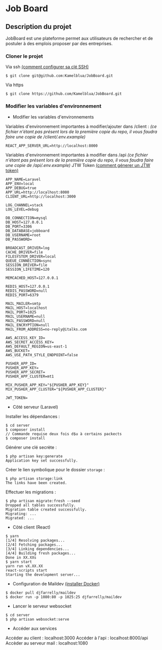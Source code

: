 # Job Board

## Description du projet

JobBoard est une plateforme permet aux utilisateurs de rechercher et de postuler à des emplois proposer par des entreprises.

### Cloner le projet

Via ssh [(comment configurer sa clé SSH)](https://docs.github.com/en/github/authenticating-to-github/connecting-to-github-with-ssh/generating-a-new-ssh-key-and-adding-it-to-the-ssh-agent)

```
$ git clone git@github.com:Kamelblua/JobBoard.git
```

Via https
```
$ git clone https://github.com/Kamelblua/JobBoard.git
```

### Modifier les variables d'environnement

- Modifier les variables d'environnements

Variables d'environnement importantes à modifier/ajouter dans /client :
_(ce fichier n'étant pas présent lors de la première copie du repo, il vous faudra faire une copie de /client/.env.example)_

```
REACT_APP_SERVER_URL=http://localhost:8000
```
Variables d'environnement importantes à modifier dans /api
_(ce fichier n'étant pas présent lors de la première copie du repo, il vous faudra faire une copie de /api/.env.example)_
JTW Token [(comment génerer un JTW token)](https://github.com/AndrewCarterUK/CryptoKey)

```
APP_NAME=Laravel
APP_ENV=local
APP_DEBUG=true
APP_URL=http://localhost:8000
CLIENT_URL=http://localhost:3000

LOG_CHANNEL=stack
LOG_LEVEL=debug

DB_CONNECTION=mysql
DB_HOST=127.0.0.1
DB_PORT=3306
DB_DATABASE=jobboard
DB_USERNAME=root
DB_PASSWORD=

BROADCAST_DRIVER=log
CACHE_DRIVER=file
FILESYSTEM_DRIVER=local
QUEUE_CONNECTION=sync
SESSION_DRIVER=file
SESSION_LIFETIME=120

MEMCACHED_HOST=127.0.0.1

REDIS_HOST=127.0.0.1
REDIS_PASSWORD=null
REDIS_PORT=6379

MAIL_MAILER=smtp
MAIL_HOST=localhost
MAIL_PORT=1025
MAIL_USERNAME=null
MAIL_PASSWORD=null
MAIL_ENCRYPTION=null
MAIL_FROM_ADDRESS=no-reply@italks.com

AWS_ACCESS_KEY_ID=
AWS_SECRET_ACCESS_KEY=
AWS_DEFAULT_REGION=us-east-1
AWS_BUCKET=
AWS_USE_PATH_STYLE_ENDPOINT=false

PUSHER_APP_ID=
PUSHER_APP_KEY=
PUSHER_APP_SECRET=
PUSHER_APP_CLUSTER=mt1

MIX_PUSHER_APP_KEY="${PUSHER_APP_KEY}"
MIX_PUSHER_APP_CLUSTER="${PUSHER_APP_CLUSTER}"

JWT_TOKEN=
```

- Côté serveur (Laravel)

Installer les dépendances :

```
$ cd server
$ composer install
// Commande requise deux fois d$u à certains packects
$ composer install
```

Générer une clé secrète :

```
$ php artisan key:generate
Application key set successfully.
```

Créer le lien symbolique pour le dossier `storage` :

```
$ php artisan storage:link
The links have been created.
```

Effectuer les migrations :

```
$ php artisan migrate:fresh --seed
Dropped all tables successfully.
Migration table created successfully.
Migrating: ...
Migrated: ...
```

- Côté client (React)

```
$ yarn
[1/4] Resolving packages...
[2/4] Fetching packages...
[3/4] Linking dependencies...
[4/4] Building fresh packages...
Done in XX.XXs
$ yarn start
yarn run vX.XX.XX
react-scripts start
Starting the development server...
```

- Configuration de Maildev [(installer Docker)](https://docs.docker.com/get-docker/)

```
$ docker pull djfarrelly/maildev
$ docker run -p 1080:80 -p 1025:25 djfarrelly/maildev
```

- Lancer le serveur websocket

```
$ cd server
$ php artisan websocket:serve
```

- Accéder aux services

Accéder au client : localhost:3000
Accéder à l'api : localhost:8000/api
Accèder au serveur mail : localhost:1080
